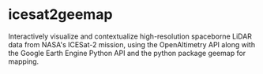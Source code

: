 # icesat2geemap

Interactively visualize and contextualize high-resolution spaceborne LiDAR data from NASA's ICESat-2 mission, 
using the OpenAltimetry API along with the Google Earth Engine Python API and the python package geemap for mapping.
